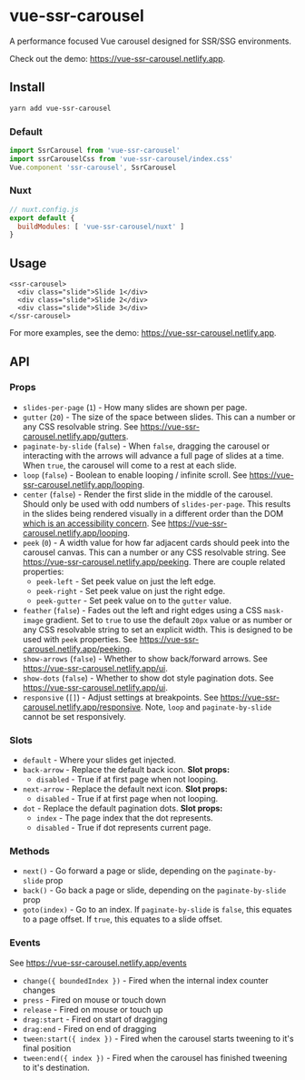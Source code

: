 # vue-ssr-carousel

A performance focused Vue carousel designed for SSR/SSG environments.

Check out the demo: https://vue-ssr-carousel.netlify.app.

## Install

```sh
yarn add vue-ssr-carousel
```

### Default

```js
import SsrCarousel from 'vue-ssr-carousel'
import ssrCarouselCss from 'vue-ssr-carousel/index.css'
Vue.component 'ssr-carousel', SsrCarousel
```

### Nuxt

```js
// nuxt.config.js
export default {
  buildModules: [ 'vue-ssr-carousel/nuxt' ]
}
```

## Usage

```vue
<ssr-carousel>
  <div class="slide">Slide 1</div>
  <div class="slide">Slide 2</div>
  <div class="slide">Slide 3</div>
</ssr-carousel>
```

For more examples, see the demo: https://vue-ssr-carousel.netlify.app.

## API

### Props

- `slides-per-page` (`1`) - How many slides are shown per page.
- `gutter` (`20`) - The size of the space between slides.  This can a number or any CSS resolvable string. See https://vue-ssr-carousel.netlify.app/gutters.
- `paginate-by-slide` (`false`) - When `false`, dragging the carousel or interacting with the arrows will advance a full page of slides at a time.  When `true`, the carousel will come to a rest at each slide.
- `loop` (`false`) - Boolean to enable looping / infinite scroll. See https://vue-ssr-carousel.netlify.app/looping.
- `center` (`false`) - Render the first slide in the middle of the carousel.  Should only be used with odd numbers of `slides-per-page`.  This results in the slides being rendered visually in a different order than the DOM [which is an accessibility concern](https://developer.mozilla.org/en-US/docs/Web/CSS/order#accessibility_concerns). See https://vue-ssr-carousel.netlify.app/looping.
- `peek` (`0`) - A width value for how far adjacent cards should peek into the carousel canvas. This can a number or any CSS resolvable string. See https://vue-ssr-carousel.netlify.app/peeking.  There are couple related properties:
  - `peek-left` - Set peek value on just the left edge.
  - `peek-right` - Set peek value on just the right edge.
  - `peek-gutter` - Set peek value on to the `gutter` value.
- `feather` (`false`) - Fades out the left and right edges using a CSS `mask-image` gradient.  Set to `true` to use the default `20px` value or as number or any CSS resolvable string to set an explicit width. This is designed to be used with `peek` properties. See https://vue-ssr-carousel.netlify.app/peeking.
- `show-arrows` (`false`) - Whether to show back/forward arrows. See https://vue-ssr-carousel.netlify.app/ui.
- `show-dots` (`false`) - Whether to show dot style pagination dots. See https://vue-ssr-carousel.netlify.app/ui.
- `responsive` (`[]`) - Adjust settings at breakpoints. See https://vue-ssr-carousel.netlify.app/responsive. Note, `loop` and `paginate-by-slide` cannot be set responsively.

### Slots

- `default` - Where your slides get injected.
- `back-arrow` - Replace the default back icon. **Slot props:**
  - `disabled` - True if at first page when not looping.
- `next-arrow` - Replace the default next icon. **Slot props:**
  - `disabled` - True if at first page when not looping.
- `dot` - Replace the default pagination dots.  **Slot props:**
  - `index` - The page index that the dot represents.
  - `disabled` - True if dot represents current page.

### Methods

- `next()` - Go forward a page or slide, depending on the `paginate-by-slide` prop
- `back()` - Go back a page or slide, depending on the `paginate-by-slide` prop
- `goto(index)` - Go to an index.  If `paginate-by-slide` is `false`, this equates to a page offset.  If `true`, this equates to a slide offset.

### Events

See https://vue-ssr-carousel.netlify.app/events

- `change({ boundedIndex })` - Fired when the internal index counter changes
- `press` - Fired on mouse or touch down
- `release` - Fired on mouse or touch up
- `drag:start` - Fired on start of dragging
- `drag:end` - Fired on end of dragging
- `tween:start({ index })` - Fired when the carousel starts tweening to it's final position
- `tween:end({ index })` - Fired when the carousel has finished tweening to it's destination.
